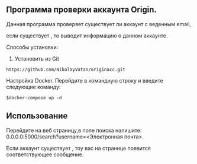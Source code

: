 ## Программа проверки аккаунта Origin.
Данная программа проверяет существует ли аккаунт с веденным email,


если существует , то выводит информацию о данном аккаунте.


Способы установки:


1. Установить из Git

 ```https://github.com/NikolayVatan/originacc.git```

Настройка Docker.
Перейдите в командную строку и введите следующие команду:

 ```$docker-compose up -d```


## Использование

Перейдите на веб страницу,в поле поиска напишите: 0.0.0.0:5000/search?username=<Электронная почта>.

Если аккаунт существует , тоу вас на странице появится соответствующее сообщение.
